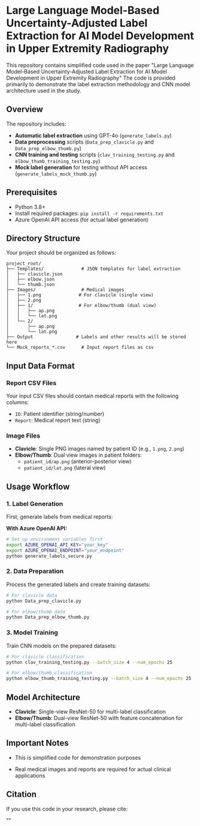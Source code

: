 # Large Language Model-Based Uncertainty-Adjusted Label Extraction for AI Model Development in Upper Extremity Radiography

This repository contains simplified code used in the paper "Large Language Model-Based Uncertainty-Adjusted Label Extraction for AI Model Development in Upper Extremity Radiography" The code is provided primarily to demonstrate the label extraction methodology and CNN model architecture used in the study.

## Overview

The repository includes:
- **Automatic label extraction** using GPT-4o (`generate_labels.py`)
- **Data preprocessing** scripts (`Data_prep_clavicle.py` and `Data_prep_elbow_thumb.py`) 
- **CNN training and testing** scripts (`clav_training_testing.py` and `elbow_thumb_training_testing.py`)
- **Mock label generation** for testing without API access (`generate_labels_mock_thumb.py`)

## Prerequisites

- Python 3.8+
- Install required packages: `pip install -r requirements.txt`
- Azure OpenAI API access (for actual label generation)

## Directory Structure

Your project should be organized as follows:

```
project_root/
├── Templates/              # JSON templates for label extraction
│   ├── clavicle.json
│   ├── elbow.json
│   └── thumb.json
├── Images/                 # Medical images
│   ├── 1.png              # For clavicle (single view)
│   ├── 2.png
│   ├── 1/                 # For elbow/thumb (dual view)
│   │   ├── ap.png
│   │   └── lat.png
│   └── 2/
│       ├── ap.png
│       └── lat.png                
├── Output                # Labels and other results will be stored here
└── Mock_reports_*.csv      # Input report files as csv
```

## Input Data Format

### Report CSV Files
Your input CSV files should contain medical reports with the following columns:
- `ID`: Patient identifier (string/number)
- `Report`: Medical report text (string)


### Image Files
- **Clavicle**: Single PNG images named by patient ID (e.g., `1.png`, `2.png`)
- **Elbow/Thumb**: Dual view images in patient folders:
  - `patient_id/ap.png` (anterior-posterior view)
  - `patient_id/lat.png` (lateral view)

## Usage Workflow

### 1. Label Generation
First, generate labels from medical reports:

**With Azure OpenAI API:**
```bash
# Set up environment variables first
export AZURE_OPENAI_API_KEY="your_key"
export AZURE_OPENAI_ENDPOINT="your_endpoint"
python generate_labels_secure.py
```

### 2. Data Preparation
Process the generated labels and create training datasets:

```bash
# For clavicle data
python Data_prep_clavicle.py

# For elbow/thumb data  
python Data_prep_elbow_thumb.py
```

### 3. Model Training
Train CNN models on the prepared datasets:

```bash
# For clavicle classification
python clav_training_testing.py --batch_size 4 --num_epochs 25

# For elbow/thumb classification
python elbow_thumb_training_testing.py --batch_size 4 --num_epochs 25
```

## Model Architecture

- **Clavicle**: Single-view ResNet-50 for multi-label classification
- **Elbow/Thumb**: Dual-view ResNet-50 with feature concatenation for multi-label classification

## Important Notes

- This is simplified code for demonstration purposes

- Real medical images and reports are required for actual clinical applications

## Citation

If you use this code in your research, please cite:

""

